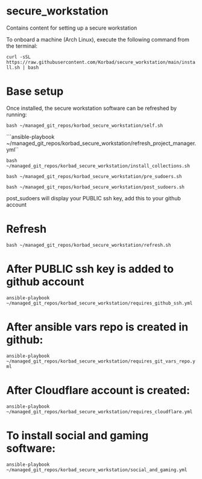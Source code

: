 # secure_workstation
Contains content for setting up a secure workstation

To onboard a machine (Arch Linux), execute the following command from the terminal:

```curl -sSL https://raw.githubusercontent.com/Korbad/secure_workstation/main/install.sh | bash```

# Base setup

Once installed, the secure workstation software can be refreshed by running:

```bash ~/managed_git_repos/korbad_secure_workstation/self.sh```

```ansible-playbook ~/managed_git_repos/korbad_secure_workstation/refresh_project_manager.yml``

```bash ~/managed_git_repos/korbad_secure_workstation/install_collections.sh```

```bash ~/managed_git_repos/korbad_secure_workstation/pre_sudoers.sh```

```bash ~/managed_git_repos/korbad_secure_workstation/post_sudoers.sh```

post_sudoers will display your PUBLIC ssh key, add this to your github account

# Refresh

```bash ~/managed_git_repos/korbad_secure_workstation/refresh.sh```

# After PUBLIC ssh key is added to github account

```ansible-playbook ~/managed_git_repos/korbad_secure_workstation/requires_github_ssh.yml```

# After ansible vars repo is created in github: 
```ansible-playbook ~/managed_git_repos/korbad_secure_workstation/requires_git_vars_repo.yml```

# After Cloudflare account is created:
 ```ansible-playbook ~/managed_git_repos/korbad_secure_workstation/requires_cloudflare.yml```

# To install social and gaming software:
 ```ansible-playbook ~/managed_git_repos/korbad_secure_workstation/social_and_gaming.yml```